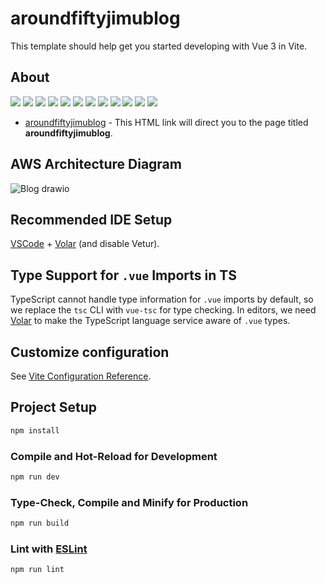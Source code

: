 # aroundfiftyjimublog

This template should help get you started developing with Vue 3 in Vite.

## About
<img src="https://img.shields.io/badge/-Node.js-000000.svg?logo=node.js&style=for-the-badge"> <img src="https://img.shields.io/badge/-Vue.js-364659.svg?logo=vue.js&style=for-the-badge"> <img src="https://img.shields.io/badge/-Typescript-000000.svg?logo=typescript&style=for-the-badge">  <img src="https://img.shields.io/badge/-Sass-123262.svg?logo=sass&style=for-the-badge"> <img src="https://img.shields.io/badge/-Amazon%20aws-232F3E.svg?logo=amazon-aws&style=for-the-badge"> <img src="https://img.shields.io/badge/-aws%20route%2053-232F3E.svg?logo=amazonroute53&style=for-the-badge"> <img src="https://img.shields.io/badge/-aws%20lambda-232F3E.svg?logo=awslambda&style=for-the-badge"> <img src="https://img.shields.io/badge/-aws%20s3-232F3E.svg?logo=amazons3&style=for-the-badge"> <img src="https://img.shields.io/badge/-aws%20SES-232F3E.svg?logo=amazonsimpleemailservice&style=for-the-badge"> <img src="https://img.shields.io/badge/-aws%20cognito-232F3E.svg?logo=amazoncognito&style=for-the-badge"> <img src="https://img.shields.io/badge/-aws%20dynamodb-232F3E.svg?logo=amazondynamodb&style=for-the-badge"> <img src="https://img.shields.io/badge/-aws%20api%20gateway-232F3E.svg?logo=amazonapigateway&style=for-the-badge">

* [aroundfiftyjimublog](https://aroundfiftyjimu.com/) - This HTML link will direct you to the page titled **aroundfiftyjimublog**.

## AWS Architecture Diagram
![Blog drawio](https://github.com/Mototaityou/reversi/assets/103736269/646cf070-ac07-4ffb-99d0-04b2350d644a)

## Recommended IDE Setup

[VSCode](https://code.visualstudio.com/) + [Volar](https://marketplace.visualstudio.com/items?itemName=Vue.volar) (and disable Vetur).

## Type Support for `.vue` Imports in TS

TypeScript cannot handle type information for `.vue` imports by default, so we replace the `tsc` CLI with `vue-tsc` for type checking. In editors, we need [Volar](https://marketplace.visualstudio.com/items?itemName=Vue.volar) to make the TypeScript language service aware of `.vue` types.

## Customize configuration

See [Vite Configuration Reference](https://vitejs.dev/config/).

## Project Setup

```sh
npm install
```

### Compile and Hot-Reload for Development

```sh
npm run dev
```

### Type-Check, Compile and Minify for Production

```sh
npm run build
```

### Lint with [ESLint](https://eslint.org/)

```sh
npm run lint
```
